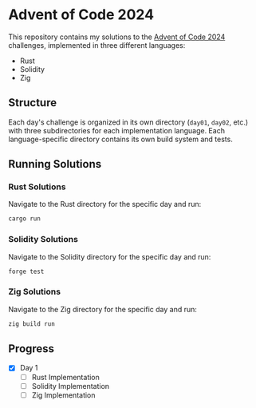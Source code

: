# Advent of Code 2024

This repository contains my solutions to the [Advent of Code 2024](https://adventofcode.com/2024) challenges, implemented in three different languages:

- Rust
- Solidity
- Zig

## Structure

Each day's challenge is organized in its own directory (`day01`, `day02`, etc.) with three subdirectories for each implementation language. Each language-specific directory contains its own build system and tests.

## Running Solutions

### Rust Solutions
Navigate to the Rust directory for the specific day and run:
```bash
cargo run
```

### Solidity Solutions
Navigate to the Solidity directory for the specific day and run:
```bash
forge test
```

### Zig Solutions
Navigate to the Zig directory for the specific day and run:
```bash
zig build run
```

## Progress

- [x] Day 1
  - [ ] Rust Implementation
  - [ ] Solidity Implementation
  - [ ] Zig Implementation
